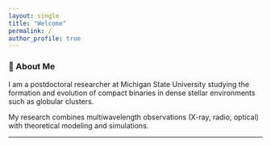 ```yaml
---
layout: single
title: "Welcome"
permalink: /
author_profile: true
---
```


### 🔭 About Me

I am a postdoctoral researcher at Michigan State University studying the formation and evolution of compact binaries in dense stellar environments such as globular clusters.

My research combines multiwavelength observations (X-ray, radio, optical) with theoretical modeling and simulations.

---
